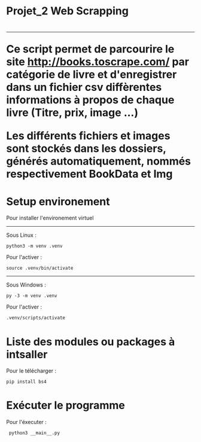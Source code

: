 <h1>Projet_2 Web Scrapping<h1>
<hr/>

Ce script permet de parcourire le site http://books.toscrape.com/ par catégorie de livre et d'enregistrer 
dans un fichier csv diffèrentes informations à propos de chaque livre (Titre, prix, image ...)

Les différents fichiers et images sont stockés dans les dossiers, générés automatiquement, nommés respectivement BookData et Img

# Setup environement

Pour installer l'environement virtuel 
<hr/>

Sous Linux :

    python3 -m venv .venv

Pour l'activer :
 
    source .venv/bin/activate
<hr/>

Sous Windows :
    
    py -3 -m venv .venv
    
Pour l'activer :

    .venv/scripts/activate

# Liste des modules ou packages à intsaller

Pour le télécharger : 
  
    pip install bs4
   
   
# Exécuter le programme

Pour l'éxecuter :

     python3 __main__.py


